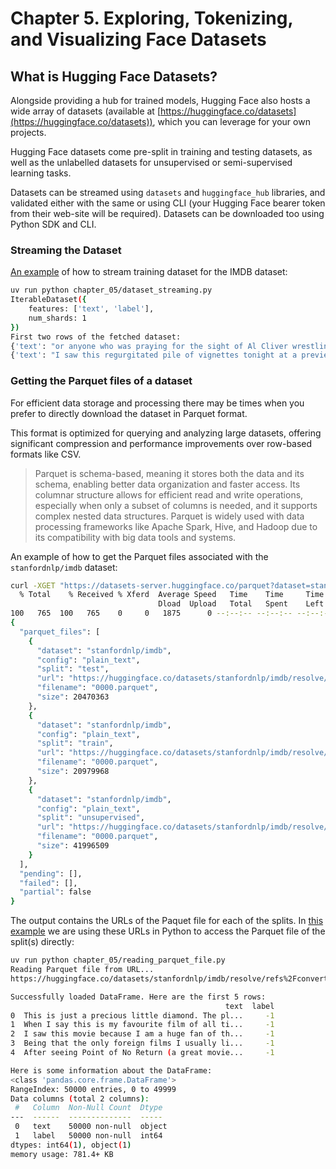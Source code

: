 # Chapter 5. Exploring, Tokenizing, and Visualizing Face Datasets

## What is Hugging Face Datasets?

Alongside providing a hub for trained models, Hugging Face also hosts a wide array
of datasets (available at [https://huggingface.co/datasets](https://huggingface.co/datasets)), which you can leverage for your own projects.

Hugging Face datasets come pre-split in training and testing datasets, as well as
the unlabelled datasets for unsupervised or semi-supervised learning tasks.

Datasets can be streamed using `datasets` and `huggingface_hub` libraries, and validated
either with the same or using CLI (your Hugging Face bearer token from their web-site will be required). Datasets can be downloaded too using Python SDK and CLI.

### Streaming the Dataset

[An example](dataset_streaming.py) of how to stream training dataset for the IMDB dataset:

```bash
uv run python chapter_05/dataset_streaming.py
IterableDataset({
    features: ['text', 'label'],
    num_shards: 1
})
First two rows of the fetched dataset:
{'text': "or anyone who was praying for the sight of Al Cliver wrestling a naked, 7ft tall black guy into a full nelson, your film has arrived! Film starlet Laura Crawford (Ursula Buchfellner) is kidnapped by a group who demand the ransom of $6 million to be delivered to their island hideaway. What they don't count on is rugged Vietnam vet Peter Weston (Cliver) being hired by a film producer to save the girl. And what they really didn't count on was a local tribe that likes to offer up young women to their monster cannibal god with bloodshot bug eyes.<br /><br />Pretty much the same filming set up as CANNIBALS, this one fares a bit better when it comes to entertainment value, thanks mostly a hilarious dub track and the impossibly goofy monster with the bulging eyes (Franco confirms they were split ping pong balls on the disc's interview). Franco gets a strong EuroCult supporting cast including Gisela Hahn (CONTAMINATION) and Werner Pochath (whose death is one of the most head-scratching things I ever seen as a guy who is totally not him is shown - in close up - trying to be him). The film features tons of nudity and the gore (Tempra paint variety) is there. The highlight for me was the world's slowly fistfight between Cliver and Antonio de Cabo in the splashing waves. Sadly, ol' Jess pads this one out to an astonishing (and, at times, agonizing) 1 hour and 40 minutes when it should have run 80 minutes tops. <br /><br />For the most part, the Severin DVD looks pretty nice but there are some odd ghosting images going on during some of the darker scenes. Also, one long section of dialog is in Spanish with no subs (they are an option, but only when you listen to the French track). Franco gives a nice 16- minute interview about the film and has much more pleasant things to say about Buchfellner than his CANNIBALS star Sabrina Siani.", 'label': 0}
{'text': "I saw this regurgitated pile of vignettes tonight at a preview screening and I was straight up blown away by how bad it was. <br /><br />First off, the film practically flaunted its gaping blind spots. There are no black or gay New Yorkers in love? Or who, say, know the self-involved white people in love? I know it's not the love Crash of anvil-tastic inclusiveness but you can't pretend to have a cinematic New York with out these fairly prevalent members of society. Plus, you know the people who produced this ish thought Crash deserved that ham-handed Oscar, so where is everyone? <br /><br />Possibly worse than the bizarre and willful socioeconomic ignorance were the down right offensive chapters (remember when you were in high school and people were openly disgusted with pretty young women in wheelchairs? Me either). This movie ran the gamut of ways to be the worst. Bad acting, bad writing, bad directing -- all spanning every possible genre ever to concern wealthy white people who smoke cigarettes outside fancy restaurants. <br /><br />But thank god they finally got powerhouses Hayden Christensen and Rachel Bilson back together for that Jumper reunion. And, side note, Uma dodged a bullet; Ethan Hawke looks ravaged. This, of course, is one thing in terms of his looks, but added an incredibly creepy extra vibe of horribleness to his terrifyingly scripted scene opposite poor, lovely Maggie Q.<br /><br />I had a terrible time choosing my least favorite scene for the end of film questionnaire, but it has to be the Anton Yelchin/ Olivia Thirlby bit for the sheer lack of taste, which saddens me because I really like those two actors. I don't consider myself easily offended, but all I could do was scoff and look around with disgust like someone's 50 year old aunt. <br /><br />A close second place in this incredibly tight contest of terrible things is Shia LaBeouf's tone deaf portrayal of what it means for a former Disney Channel star to act against Julie Christie. I don't mean opposite, I mean against. Against is the only explanation. I realize now that the early sequence with Orlando Bloom is a relative highlight. HIGHLIGHT. Please keep that in mind when your brain begins to leak out your ear soon after the opening credits, which seem to be a nod to the first New York Real World. This film is embarrassing, strangely dated, inarticulate, ineffective, pretentious and, in the end, completely divorced from any real idea of New York at all. <br /><br />(The extra star is for the Cloris Leachman/ Eli Wallach sequence, as it is actually quite sweet, but it is only one bright spot in what feels like hours of pointless, masturbatory torment.)", 'label': 0}
```

### Getting the Parquet files of a dataset

For efficient data storage and processing there may be times when you prefer to directly download the dataset in Parquet format.

This format is optimized for querying and analyzing large datasets, offering significant compression and performance
improvements over row-based formats like CSV.

> Parquet is schema-based, meaning it stores both the data and its schema, enabling better data organization and faster access.
> Its columnar structure allows for efficient read and write operations, especially when only a subset of columns is needed, and
> it supports complex nested data structures. Parquet is widely used with data processing frameworks like Apache Spark, Hive,
> and Hadoop due to its compatibility with big data tools and systems.

An example of how to get the Parquet files associated with the `stanfordnlp/imdb` dataset:

```bash
curl -XGET "https://datasets-server.huggingface.co/parquet?dataset=stanfordnlp/imdb" | jq .
  % Total    % Received % Xferd  Average Speed   Time    Time     Time  Current
                                 Dload  Upload   Total   Spent    Left  Speed
100   765  100   765    0     0   1875      0 --:--:-- --:--:-- --:--:--  1875
{
  "parquet_files": [
    {
      "dataset": "stanfordnlp/imdb",
      "config": "plain_text",
      "split": "test",
      "url": "https://huggingface.co/datasets/stanfordnlp/imdb/resolve/refs%2Fconvert%2Fparquet/plain_text/test/0000.parquet",
      "filename": "0000.parquet",
      "size": 20470363
    },
    {
      "dataset": "stanfordnlp/imdb",
      "config": "plain_text",
      "split": "train",
      "url": "https://huggingface.co/datasets/stanfordnlp/imdb/resolve/refs%2Fconvert%2Fparquet/plain_text/train/0000.parquet",
      "filename": "0000.parquet",
      "size": 20979968
    },
    {
      "dataset": "stanfordnlp/imdb",
      "config": "plain_text",
      "split": "unsupervised",
      "url": "https://huggingface.co/datasets/stanfordnlp/imdb/resolve/refs%2Fconvert%2Fparquet/plain_text/unsupervised/0000.parquet",
      "filename": "0000.parquet",
      "size": 41996509
    }
  ],
  "pending": [],
  "failed": [],
  "partial": false
}
```

The output contains the URLs of the Paquet file for each of the splits. In [this example](reading_parquet_file.py) we are
using these URLs in Python to access the Parquet file of the split(s) directly:

```bash
uv run python chapter_05/reading_parquet_file.py
Reading Parquet file from URL...
https://huggingface.co/datasets/stanfordnlp/imdb/resolve/refs%2Fconvert%2Fparquet/plain_text/unsupervised/0000.parquet

Successfully loaded DataFrame. Here are the first 5 rows:
                                                text  label
0  This is just a precious little diamond. The pl...     -1
1  When I say this is my favourite film of all ti...     -1
2  I saw this movie because I am a huge fan of th...     -1
3  Being that the only foreign films I usually li...     -1
4  After seeing Point of No Return (a great movie...     -1

Here is some information about the DataFrame:
<class 'pandas.core.frame.DataFrame'>
RangeIndex: 50000 entries, 0 to 49999
Data columns (total 2 columns):
 #   Column  Non-Null Count  Dtype
---  ------  --------------  -----
 0   text    50000 non-null  object
 1   label   50000 non-null  int64
dtypes: int64(1), object(1)
memory usage: 781.4+ KB
```
